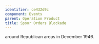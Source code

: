 ```yaml
---
identifier: ce432d9c
component: Events
parent: Operation Product 
title: Spoor Orders Blockade
---
```

around Republican areas in December 1946.
